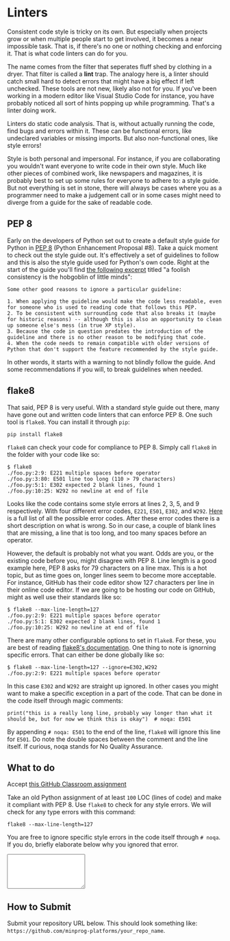 # Linters

Consistent code style is tricky on its own. But especially when projects grow or when multiple people start to get involved, it becomes a near impossible task. That is, if there's no one or nothing checking and enforcing it. That is what code linters can do for you.

The name comes from the filter that seperates fluff shed by clothing in a dryer. That filter is called a **lint** trap. The analogy here is, a linter should catch small hard to detect errors that might have a big effect if left unchecked. These tools are not new, likely also not for you. If you've been working in a modern editor like Visual Studio Code for instance, you have probably noticed all sort of hints popping up while programming. That's a linter doing work.

Linters do static code analysis. That is, without actually running the code, find bugs and errors within it. These can be functional errors, like undeclared variables or missing imports. But also non-functional ones, like style errors!

Style is both personal and impersonal. For instance, if you are collaborating you wouldn't want everyone to write code in their own style. Much like other pieces of combined work, like newspapers and magazines, it is probably best to set up some rules for everyone to adhere to: a style guide. But not everything is set in stone, there will always be cases where you as a programmer need to make a judgement call or in some cases might need to diverge from a guide for the sake of readable code.


## PEP 8

Early on the developers of Python set out to create a default style guide for Python in [PEP 8](https://www.python.org/dev/peps/pep-0008/) (Python Enhancement Proposal #8). Take a quick moment to check out the style guide out. It's effectively a set of guidelines to follow and this is also the style guide used for Python's own code. Right at the start of the guide you'll find [the following excerpt](https://www.python.org/dev/peps/pep-0008/#a-foolish-consistency-is-the-hobgoblin-of-little-minds) titled "a foolish consistency is the hobgoblin of little minds":

    Some other good reasons to ignore a particular guideline:

    1. When applying the guideline would make the code less readable, even for someone who is used to reading code that follows this PEP.
    2. To be consistent with surrounding code that also breaks it (maybe for historic reasons) -- although this is also an opportunity to clean up someone else's mess (in true XP style).
    3. Because the code in question predates the introduction of the guideline and there is no other reason to be modifying that code.
    4. When the code needs to remain compatible with older versions of Python that don't support the feature recommended by the style guide.

In other words, it starts with a warning to not blindly follow the guide. And some recommendations if you will, to break guidelines when needed.


## flake8

That said, PEP 8 is very useful. With a standard style guide out there, many have gone out and written code linters that can enforce PEP 8. One such tool is `flake8`. You can install it through `pip`:

    pip install flake8

`flake8` can check your code for compliance to PEP 8. Simply call `flake8` in the folder with your code like so:

    $ flake8
    ./foo.py:2:9: E221 multiple spaces before operator
    ./foo.py:3:80: E501 line too long (110 > 79 characters)
    ./foo.py:5:1: E302 expected 2 blank lines, found 1
    ./foo.py:10:25: W292 no newline at end of file

Looks like the code contains some style errors at lines 2, 3, 5, and 9 respectively. With four different error codes, `E221`, `E501`, `E302`, and `W292`. [Here](https://pycodestyle.pycqa.org/en/latest/intro.html#error-codes) is a full list of all the possible error codes. After these error codes there is a short description on what is wrong. So in our case, a couple of blank lines that are missing, a line that is too long, and too many spaces before an operator.

However, the default is probably not what you want. Odds are you, or the existing code before you, might disagree with PEP 8. Line length is a good example here, PEP 8 asks for 79 characters on a line max. This is a hot topic, but as time goes on, longer lines seem to become more acceptable. For instance, GitHub has their code editor show 127 characters per line in their online code editor. If we are going to be hosting our code on GitHub, might as well use their standards like so:

    $ flake8 --max-line-length=127
    ./foo.py:2:9: E221 multiple spaces before operator
    ./foo.py:5:1: E302 expected 2 blank lines, found 1
    ./foo.py:10:25: W292 no newline at end of file

There are many other configurable options to set in `flake8`. For these, you are best of reading [flake8's documentation](https://flake8.pycqa.org/en/3.9.2/index.html). One thing to note is ignorning specific errors. That can either be done globally like so:

    $ flake8 --max-line-length=127 --ignore=E302,W292
    ./foo.py:2:9: E221 multiple spaces before operator

In this case `E302` and `W292` are straight up ignored. In other cases you might want to make a specific exception in a part of the code. That can be done in the code itself through magic comments:

    print("this is a really long line, probably way longer than what it should be, but for now we think this is okay")  # noqa: E501

By appending `# noqa: E501` to the end of the line, `flake8` will ignore this line for `E501`. Do note the double spaces between the comment and the line itself. If curious, noqa stands for No Quality Assurance.


## What to do

Accept [this GitHub Classroom assignment](https://classroom.github.com/a/8sJ_R49R)

Take an old Python assignment of at least `100` LOC (lines of code) and make it compliant with PEP 8. Use `flake8` to check for any style errors. We will check for any type errors with this command:

    flake8 --max-line-length=127

You are free to ignore specific style errors in the code itself through `# noqa`. If you do, briefly elaborate below why you ignored that error.

<textarea name="form[q1]" rows="5" required=""></textarea>

## How to Submit

Submit your repository URL below. This should look something like: `https://github.com/minprog-platforms/your_repo_name`.